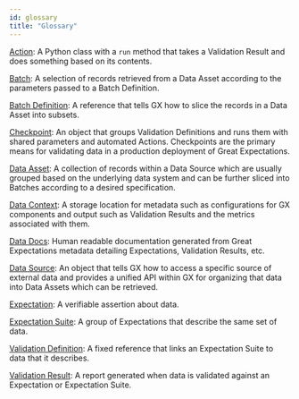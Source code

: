 ```yaml
---
id: glossary
title: "Glossary"
---
```


[Action](/core/validate_data/checkpoints/manage_checkpoints.md): A Python class with a `run` method that takes a Validation Result and does something based on its contents.

[Batch](/core/manage_and_access_data/manage_batches.md): A selection of records retrieved from a Data Asset according to the parameters passed to a Batch Definition.

[Batch Definition](/core/manage_and_access_data/manage_batch_definitions/manage_batch_definitions.md): A reference that tells GX how to slice the records in a Data Asset into subsets.

[Checkpoint](/core/validate_data/checkpoints/manage_checkpoints.md): An object that groups Validation Definitions and runs them with shared parameters and automated Actions.  Checkpoints are the primary means for validating data in a production deployment of Great Expectations.

[Data Asset](/core/manage_and_access_data/manage_data_assets.md): A collection of records within a Data Source which are usually grouped based on the underlying data system and can be further sliced into Batches according to a desired specification.

[Data Context](/core/installation_and_setup/manage_data_contexts.md): A storage location for metadata such as configurations for GX components and output such as Validation Results and the metrics associated with them.

[Data Docs](/core/installation_and_setup/manage_data_docs.md): Human readable documentation generated from Great Expectations metadata detailing Expectations, Validation Results, etc.

[Data Source](/core/manage_and_access_data/manage_data_sources/manage_data_sources.md): An object that tells GX how to access a specific source of external data and provides a unified API within GX for organizing that data into Data Assets which can be retrieved. 

[Expectation](/core/create_expectations/expectations/manage_expectations.md): A verifiable assertion about data.

[Expectation Suite](/core/create_expectations/expectation_suites/manage_expectation_suites.md): A group of Expectations that describe the same set of data.

[Validation Definition](/core/validate_data/validation_definitions/manage_validation_definitions.md): A fixed reference that links an Expectation Suite to data that it describes.

[Validation Result](/core/validate_data/validation_results/manage_validation_results.md): A report generated when data is validated against an Expectation or Expectation Suite.
